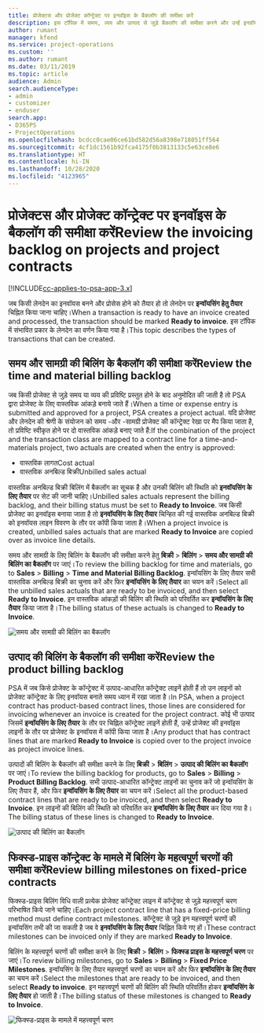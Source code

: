 ```yaml
---
title: प्रोजेक्टस और प्रोजेक्ट कॉन्ट्रेक्ट पर इनवॉइस के बैकलॉग की समीक्षा करें
description: इस टॉपिक में समय, व्यय और उत्पाद से जुड़े बैकलॉग की समीक्षा करने और उन्हें इनवॉयस बनाने के लिए तैयार करने के तरीके के बारे में जानकारी प्रदान की गई है।
author: rumant
manager: kfend
ms.service: project-operations
ms.custom: ''
ms.author: rumant
ms.date: 03/11/2019
ms.topic: article
audience: Admin
search.audienceType:
- admin
- customizer
- enduser
search.app:
- D365PS
- ProjectOperations
ms.openlocfilehash: bcdcc0cae06ce61bd582d56a8398e718051ff564
ms.sourcegitcommit: 4cf1dc1561b92fca4175f0b3813133c5e63ce8e6
ms.translationtype: HT
ms.contentlocale: hi-IN
ms.lasthandoff: 10/28/2020
ms.locfileid: "4123965"
---
```

# <a name="review-the-invoicing-backlog-on-projects-and-project-contracts"></a><span data-ttu-id="24c52-103">प्रोजेक्टस और प्रोजेक्ट कॉन्ट्रेक्ट पर इनवॉइस के बैकलॉग की समीक्षा करें</span><span class="sxs-lookup"><span data-stu-id="24c52-103">Review the invoicing backlog on projects and project contracts</span></span>

[!INCLUDE[cc-applies-to-psa-app-3.x](../includes/cc-applies-to-psa-app-3x.md)]

<span data-ttu-id="24c52-104">जब किसी लेनदेन का इनवॉयस बनने और प्रोसेस होने को तैयार हो तो लेनदेन पर **इन्वॉयसिंग हेतु तैयार** चिह्नित किया जाना चाहिए।</span><span class="sxs-lookup"><span data-stu-id="24c52-104">When a transaction is ready to have an invoice created and processed, the transaction should be marked **Ready to invoice**.</span></span> <span data-ttu-id="24c52-105">इस टॉपिक में संभावित प्रकार के लेनदेन का वर्णन किया गया है।</span><span class="sxs-lookup"><span data-stu-id="24c52-105">This topic describes the types of transactions that can be created.</span></span>

## <a name="review-the-time-and-material-billing-backlog"></a><span data-ttu-id="24c52-106">समय और सामग्री की बिलिंग के बैकलॉग की समीक्षा करें</span><span class="sxs-lookup"><span data-stu-id="24c52-106">Review the time and material billing backlog</span></span>

<span data-ttu-id="24c52-107">जब किसी प्रोजेक्ट से जुड़े समय या व्यय की प्रविष्टि प्रस्तुत होने के बाद अनुमोदित की जाती है तो PSA द्वारा प्रोजेक्ट के लिए वास्तविक आंकड़े बनाये जाते हैं।</span><span class="sxs-lookup"><span data-stu-id="24c52-107">When a time or expense entry is submitted and approved for a project, PSA creates a project actual.</span></span> <span data-ttu-id="24c52-108">यदि प्रोजेक्ट और लेनदेन की श्रेणी के संयोजन को समय -और -सामग्री प्रोजेक्ट की कॉन्ट्रेक्ट रेखा पर मैप किया जाता है, तो प्रविष्टि स्वीकृत होने पर दो वास्तविक आंकड़े बनाए जाते हैं:</span><span class="sxs-lookup"><span data-stu-id="24c52-108">If the combination of the project and the transaction class are mapped to a contract line for a time-and-materials project, two actuals are created when the entry is approved:</span></span>

- <span data-ttu-id="24c52-109">वास्तविक लागत</span><span class="sxs-lookup"><span data-stu-id="24c52-109">Cost actual</span></span> 
- <span data-ttu-id="24c52-110">वास्तविक अनबिल्ड बिक्री</span><span class="sxs-lookup"><span data-stu-id="24c52-110">Unbilled sales actual</span></span>

<span data-ttu-id="24c52-111">वास्तविक अनबिल्ड बिक्री बिलिंग में बैकलॉग का सूचक है और उनकी बिलिंग की स्थिति को **इनवॉयसिंग के लिए तैयार** पर सेट की जानी चाहिए।</span><span class="sxs-lookup"><span data-stu-id="24c52-111">Unbilled sales actuals represent the billing backlog, and their billing status must be set to **Ready to Invoice**.</span></span> <span data-ttu-id="24c52-112">जब किसी प्रोजेक्ट का इनवॉइस बनाया जाता है तो **इनवॉयसिंग के लिए तैयार** चिन्हित की गई वास्तविक अनबिल्ड बिक्री को इनवॉयस लाइन विवरण के तौर पर कॉपी किया जाता है।</span><span class="sxs-lookup"><span data-stu-id="24c52-112">When a project invoice is created, unbilled sales actuals that are marked **Ready to Invoice** are copied over as invoice line details.</span></span>

<span data-ttu-id="24c52-113">समय और सामग्री के लिए बिलिंग के बैकलॉग की समीक्षा करने हेतु **बिक्री** \> **बिलिंग** \> **समय और सामग्री की बिलिंग का बैकलॉग** पर जाएं।</span><span class="sxs-lookup"><span data-stu-id="24c52-113">To review the billing backlog for time and materials, go to **Sales** \> **Billing** \> **Time and Material Billing Backlog**.</span></span> <span data-ttu-id="24c52-114">इन्वॉयसिंग के लिए तैयार सभी वास्तविक अनबिल्ड बिक्री का चुनाव करें और फिर **इन्वॉयसिंग के लिए तैयार** का चयन करें।</span><span class="sxs-lookup"><span data-stu-id="24c52-114">Select all the unbilled sales actuals that are ready to be invoiced, and then select **Ready to Invoice**.</span></span> <span data-ttu-id="24c52-115">इन वास्तविक आंकड़ों की बिलिंग की स्थिति को परिवर्तित कर **इन्वॉयसिंग के लिए तैयार** किया जाता है।</span><span class="sxs-lookup"><span data-stu-id="24c52-115">The billing status of these actuals is changed to **Ready to Invoice**.</span></span>

![समय और सामग्री की बिलिंग का बैकलॉग](media/TMBacklog.png)

## <a name="review-the-product-billing-backlog"></a><span data-ttu-id="24c52-117">उत्पाद की बिलिंग के बैकलॉग की समीक्षा करें</span><span class="sxs-lookup"><span data-stu-id="24c52-117">Review the product billing backlog</span></span>

<span data-ttu-id="24c52-118">PSA में जब किसे प्रोजेक्ट के कॉन्ट्रेक्ट में उत्पाद-आधारित कॉन्ट्रेक्ट लाइनें होती हैं तो उन लाइनों को प्रोजेक्ट कॉन्ट्रेक्ट के लिए इनवॉयस बनाते समय ध्यान में रखा जाता है।</span><span class="sxs-lookup"><span data-stu-id="24c52-118">In PSA, when a project contract has product-based contract lines, those lines are considered for invoicing whenever an invoice is created for the project contract.</span></span> <span data-ttu-id="24c52-119">कोई भी उत्पाद जिसमें **इन्वॉयसिंग के लिए तैयार** के तौर पर चिह्नित कॉन्ट्रेक्ट लाइनें होती हैं, उन्हें प्रोजेक्ट की इनवॉइस लाइनों के तौर पर प्रोजेक्ट के इनवॉयस में कॉपी किया जाता है।</span><span class="sxs-lookup"><span data-stu-id="24c52-119">Any product that has contract lines that are marked **Ready to Invoice** is copied over to the project invoice as project invoice lines.</span></span>

<span data-ttu-id="24c52-120">उत्पादों की बिलिंग के बैकलॉग की समीक्षा करने के लिए **बिक्री** \> **बिलिंग** \> **उत्पाद की बिलिंग का बैकलॉग** पर जाएं।</span><span class="sxs-lookup"><span data-stu-id="24c52-120">To review the billing backlog for products, go to **Sales** \> **Billing** \> **Product Billing Backlog**.</span></span> <span data-ttu-id="24c52-121">सभी उत्पाद-आधारित कॉन्ट्रेक्ट लाइनों का चुनाव करें जो इन्वॉयसिंग के लिए तैयार हैं, और फिर **इन्वॉयसिंग के लिए तैयार** का चयन करें।</span><span class="sxs-lookup"><span data-stu-id="24c52-121">Select all the product-based contract lines that are ready to be invoiced, and then select **Ready to Invoice**.</span></span> <span data-ttu-id="24c52-122">इन लाइनों की बिलिंग की स्थिति को परिवर्तित कर **इन्वॉयसिंग के लिए तैयार** कर दिया गया है।</span><span class="sxs-lookup"><span data-stu-id="24c52-122">The billing status of these lines is changed to **Ready to Invoice**.</span></span>

![उत्पाद की बिलिंग का बैकलॉग](media/ProductBacklog.png)

## <a name="review-billing-milestones-on-fixed-price-contracts"></a><span data-ttu-id="24c52-124">फिक्स्ड-प्राइस कॉन्ट्रेक्ट के मामले में बिलिंग के महत्वपूर्ण चरणों की समीक्षा करें</span><span class="sxs-lookup"><span data-stu-id="24c52-124">Review billing milestones on fixed-price contracts</span></span>

<span data-ttu-id="24c52-125">फिक्स्ड-प्राइस बिलिंग विधि वाली प्रत्येक प्रोजेक्ट कॉन्ट्रेक्ट लाइन में कॉन्ट्रेक्ट से जुड़े महत्त्वपूर्ण चरण परिभाषित किये जाने चाहिए।</span><span class="sxs-lookup"><span data-stu-id="24c52-125">Each project contract line that has a fixed-price billing method must define contract milestones.</span></span> <span data-ttu-id="24c52-126">कॉन्ट्रेक्ट से जुड़े इन महत्त्वपूर्ण चरणों की इन्वॉयसिंग तभी की जा सकती है जब वे **इनवॉयसिंग के लिए तैयार** चिह्नित किये गए हों।</span><span class="sxs-lookup"><span data-stu-id="24c52-126">These contract milestones can be invoiced only if they are marked **Ready to Invoice**.</span></span> 

<span data-ttu-id="24c52-127">बिलिंग के महत्त्वपूर्ण चरणों की समीक्षा करने के लिए **बिक्री** \> **बिलिंग** \> **फिक्स्ड प्राइस के महत्त्वपूर्ण चरण** पर जाएं।</span><span class="sxs-lookup"><span data-stu-id="24c52-127">To review billing milestones, go to **Sales** \> **Billing** \> **Fixed Price Milestones**.</span></span> <span data-ttu-id="24c52-128">इन्वॉयसिंग के लिए तैयार महत्त्वपूर्ण चरणों का चयन करें और फिर **इन्वॉयसिंग के लिए तैयार** का चयन करें।</span><span class="sxs-lookup"><span data-stu-id="24c52-128">Select the milestones that are ready to be invoiced, and then select **Ready to invoice**.</span></span> <span data-ttu-id="24c52-129">इन महत्त्वपूर्ण चरणों की बिलिंग की स्थिति परिवर्तित होकर **इन्वॉयसिंग के लिए तैयार** हो जाती है।</span><span class="sxs-lookup"><span data-stu-id="24c52-129">The billing status of these milestones is changed to **Ready to Invoice**.</span></span>

![फिक्स्ड-प्राइस के मामले में महत्त्वपूर्ण चरण](media/FPBacklog.png)
